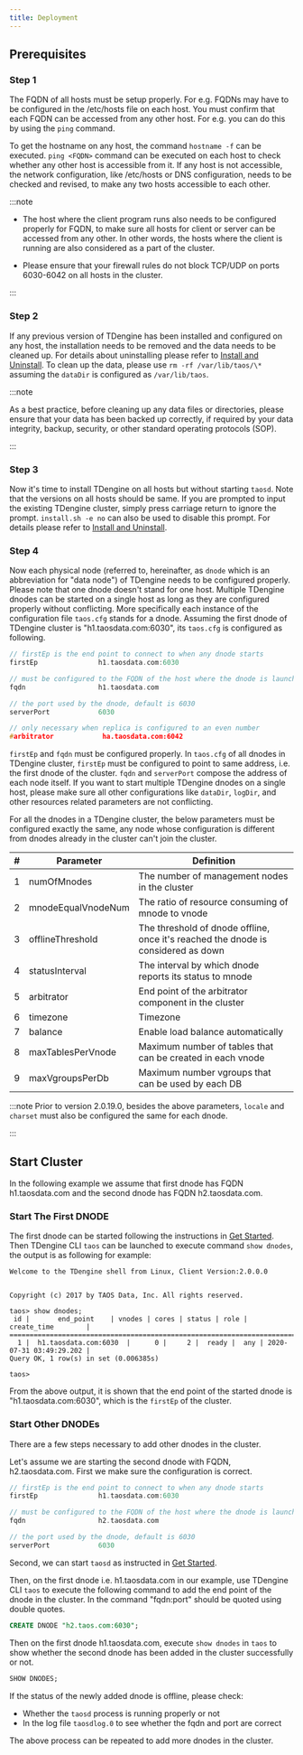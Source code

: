 ```yaml
---
title: Deployment
---
```


## Prerequisites

### Step 1

The FQDN of all hosts must be setup properly. For e.g. FQDNs may have to be configured in the /etc/hosts file on each host. You must confirm that each FQDN can be accessed from any other host. For e.g. you can do this by using the `ping` command. 

To get the hostname on any host, the command `hostname -f` can be executed. `ping <FQDN>` command can be executed on each host to check whether any other host is accessible from it. If any host is not accessible, the network configuration, like /etc/hosts or DNS configuration, needs to be checked and revised, to make any two hosts accessible to each other.

:::note

- The host where the client program runs also needs to be configured properly for FQDN, to make sure all hosts for client or server can be accessed from any other. In other words, the hosts where the client is running are also considered as a part of the cluster.

- Please ensure that your firewall rules do not block TCP/UDP on ports 6030-6042 on all hosts in the cluster.

:::

### Step 2

If any previous version of TDengine has been installed and configured on any host, the installation needs to be removed and the data needs to be cleaned up. For details about uninstalling please refer to [Install and Uninstall](../../operation/pkg-install). To clean up the data, please use `rm -rf /var/lib/taos/\*` assuming the `dataDir` is configured as `/var/lib/taos`. 

:::note

As a best practice, before cleaning up any data files or directories, please ensure that your data has been backed up correctly, if required by your data integrity, backup, security, or other standard operating protocols (SOP).

:::

### Step 3

Now it's time to install TDengine on all hosts but without starting `taosd`. Note that the versions on all hosts should be same. If you are prompted to input the existing TDengine cluster, simply press carriage return to ignore the prompt. `install.sh -e no` can also be used to disable this prompt. For details please refer to [Install and Uninstall](../../operation/pkg-install).

### Step 4

Now each physical node (referred to, hereinafter, as `dnode` which is an abbreviation for "data node") of TDengine needs to be configured properly. Please note that one dnode doesn't stand for one host. Multiple TDengine dnodes can be started on a single host as long as they are configured properly without conflicting. More specifically each instance of the configuration file `taos.cfg` stands for a dnode. Assuming the first dnode of TDengine cluster is "h1.taosdata.com:6030", its `taos.cfg` is configured as following.

```c
// firstEp is the end point to connect to when any dnode starts
firstEp               h1.taosdata.com:6030

// must be configured to the FQDN of the host where the dnode is launched
fqdn                  h1.taosdata.com

// the port used by the dnode, default is 6030
serverPort            6030

// only necessary when replica is configured to an even number
#arbitrator            ha.taosdata.com:6042
```

`firstEp` and `fqdn` must be configured properly. In `taos.cfg` of all dnodes in TDengine cluster, `firstEp` must be configured to point to same address, i.e. the first dnode of the cluster. `fqdn` and `serverPort` compose the address of each node itself. If you want to start multiple TDengine dnodes on a single host, please make sure all other configurations like `dataDir`, `logDir`, and other resources related parameters are not conflicting.

For all the dnodes in a TDengine cluster, the below parameters must be configured exactly the same, any node whose configuration is different from dnodes already in the cluster can't join the cluster.

| **#** | **Parameter**      | **Definition**                                                                    |
| ----- | ------------------ | --------------------------------------------------------------------------------- |
| 1     | numOfMnodes        | The number of management nodes in the cluster                                     |
| 2     | mnodeEqualVnodeNum | The ratio of resource consuming of mnode to vnode                                 |
| 3     | offlineThreshold   | The threshold of dnode offline, once it's reached the dnode is considered as down |
| 4     | statusInterval     | The interval by which dnode reports its status to mnode                           |
| 5     | arbitrator         | End point of the arbitrator component in the cluster                              |
| 6     | timezone           | Timezone                                                                          |
| 7     | balance            | Enable load balance automatically                                                 |
| 8     | maxTablesPerVnode  | Maximum number of tables that can be created in each vnode                        |
| 9     | maxVgroupsPerDb    | Maximum number vgroups that can be used by each DB                                |

:::note
Prior to version 2.0.19.0, besides the above parameters, `locale` and `charset` must also be configured the same for each dnode.

:::

## Start Cluster

In the following example we assume that first dnode has FQDN h1.taosdata.com and the second dnode has FQDN h2.taosdata.com.

### Start The First DNODE

The first dnode can be started following the instructions in [Get Started](/get-started/). Then TDengine CLI `taos` can be launched to execute command `show dnodes`, the output is as following for example:

```
Welcome to the TDengine shell from Linux, Client Version:2.0.0.0


Copyright (c) 2017 by TAOS Data, Inc. All rights reserved.

taos> show dnodes;
 id |       end_point    | vnodes | cores | status | role |      create_time        |
=====================================================================================
  1 |  h1.taosdata.com:6030  |      0 |     2 |  ready |  any | 2020-07-31 03:49:29.202 |
Query OK, 1 row(s) in set (0.006385s)

taos>
```

From the above output, it is shown that the end point of the started dnode is "h1.taosdata.com:6030", which is the `firstEp` of the cluster.

### Start Other DNODEs

There are a few steps necessary to add other dnodes in the cluster.

Let's assume we are starting the second dnode with FQDN, h2.taosdata.com. First we make sure the configuration is correct.

```c
// firstEp is the end point to connect to when any dnode starts
firstEp               h1.taosdata.com:6030

// must be configured to the FQDN of the host where the dnode is launched
fqdn                  h2.taosdata.com

// the port used by the dnode, default is 6030
serverPort            6030

```

Second, we can start `taosd` as instructed in [Get Started](/get-started/).

Then, on the first dnode i.e. h1.taosdata.com in our example, use TDengine CLI `taos` to execute the following command to add the end point of the dnode in the cluster. In the command "fqdn:port" should be quoted using double quotes.

```sql
CREATE DNODE "h2.taos.com:6030";
```

Then on the first dnode h1.taosdata.com, execute `show dnodes` in `taos` to show whether the second dnode has been added in the cluster successfully or not.

```sql
SHOW DNODES;
```

If the status of the newly added dnode is offline, please check:

- Whether the `taosd` process is running properly or not
- In the log file `taosdlog.0` to see whether the fqdn and port are correct

The above process can be repeated to add more dnodes in the cluster.
